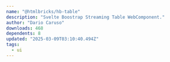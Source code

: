 ```yaml
---
name: "@htmlbricks/hb-table"
description: "Svelte Boostrap Streaming Table WebComponent."
author: "Dario Caruso"
downloads: 468
dependents: 8
updated: "2025-03-09T03:10:40.494Z"
tags: 
  - ui
---
```

